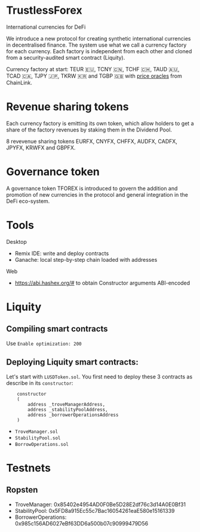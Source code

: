 # TrustlessForex

International currencies for DeFi

We introduce a new protocol for creating synthetic international currencies in decentralised finance. The system use what we call a currency factory for each currency. Each factory is independent from each other and cloned from a security-audited smart contract (Liquity).

Currency factory at start: TEUR 🇪🇺, TCNY 🇨🇳, TCHF 🇨🇭, TAUD 🇦🇺, TCAD 🇨🇦, TJPY 🇯🇵, TKRW 🇰🇷 and TGBP 🇬🇧 
with [price oracles](https://data.chain.link/) from ChainLink.

# Revenue sharing tokens
Each currency factory is emitting its own token, which allow holders to get a share of the factory revenues by staking them in the Dividend Pool. 

8 revevenue sharing tokens EURFX, CNYFX, CHFFX, AUDFX, CADFX, JPYFX, KRWFX and GBPFX.

# Governance token
A governance token TFOREX is introduced to govern the addition and promotion of new currencies in the protocol and general integration in the DeFi eco-system.

# Tools

Desktop
* Remix IDE: write and deploy contracts
* Ganache: local step-by-step chain loaded with addresses

Web
* https://abi.hashex.org/# to obtain Constructor arguments ABI-encoded

# Liquity

## Compiling smart contracts
Use `Enable optimization: 200`

## Deploying Liquity smart contracts:
Let's start with `LUSDToken.sol`. You first need to deploy these 3 contracts as describe in its `constructor`:

```
    constructor
    (
        address _troveManagerAddress,
        address _stabilityPoolAddress,
        address _borrowerOperationsAddress
    )
```

* `TroveManager.sol`
* `StabilityPool.sol`
* `BorrowOperations.sol`

# Testnets

## Ropsten

* TroveManager: 0x85402e4954AD0F0Be5D28E2df76c3d14A0E0Bf31
* StabilityPool: 0x5FD8a915Ec55c7Bac16054261eaE580e15161339
* BorrowerOperations: 0x985c156AD6027eBf63DD6a500b07c90999479D56
